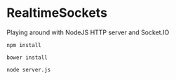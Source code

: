 RealtimeSockets
===============

Playing around with NodeJS HTTP server and Socket.IO


``` 
npm install
```

```
bower install
```

```
node server.js
```
